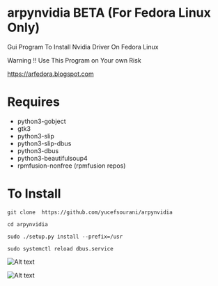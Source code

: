 # arpynvidia BETA (For Fedora Linux Only)
Gui Program To Install Nvidia Driver On Fedora Linux

Warning !! Use This Program on Your own Risk

https://arfedora.blogspot.com


# Requires

 * python3-gobject
 * gtk3
 * python3-slip
 * python3-slip-dbus
 * python3-dbus
 * python3-beautifulsoup4
 * rpmfusion-nonfree (rpmfusion repos)

# To Install
``` git clone  https://github.com/yucefsourani/arpynvidia ```

``` cd arpynvidia ```

``` sudo ./setup.py install --prefix=/usr ```

``` sudo systemctl reload dbus.service ```


![Alt text](https://raw.githubusercontent.com/yucefsourani/arpynvidia/main/Screenshot_1.jpg "Screenshot")

![Alt text](https://raw.githubusercontent.com/yucefsourani/arpynvidia/main/Screenshot_2.jpg "Screenshot")
